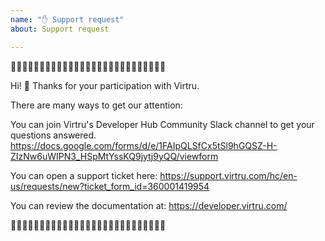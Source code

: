 ```yaml
---
name: "✋ Support request"
about: Support request

---
```

🛑🛑🛑🛑🛑🛑🛑🛑🛑🛑🛑🛑🛑🛑🛑🛑🛑🛑🛑🛑🛑🛑🛑🛑🛑🛑🛑

Hi! 👋 Thanks for your participation with Virtru.

There are many ways to get our attention:

You can join Virtru's Developer Hub Community Slack channel to get your questions answered.
https://docs.google.com/forms/d/e/1FAIpQLSfCx5tSl9hGQSZ-H-ZIzNw6uWIPN3_HSpMtYssKQ9jytj9yQQ/viewform

You can open a support ticket here:
https://support.virtru.com/hc/en-us/requests/new?ticket_form_id=360001419954

You can review the documentation at:
https://developer.virtru.com/

🛑🛑🛑🛑🛑🛑🛑🛑🛑🛑🛑🛑🛑🛑🛑🛑🛑🛑🛑🛑🛑🛑🛑🛑🛑🛑🛑